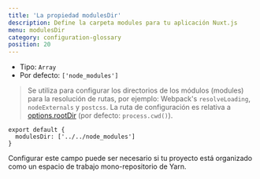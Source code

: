 ```yaml
---
title: 'La propiedad modulesDir'
description: Define la carpeta modules para tu aplicación Nuxt.js
menu: modulesDir
category: configuration-glossary
position: 20
---
```


- Tipo: `Array`
- Por defecto: `['node_modules']`

> Se utiliza para configurar los directorios de los módulos (modules) para la resolución de rutas, por ejemplo: Webpack's `resolveLoading`, `nodeExternals` y `postcss`. La ruta de configuración es relativa a [options.rootDir](/guides/configuration-glossary/configuration-rootdir) (por defecto: `process.cwd()`).

```js{}[nuxt.config.js]
export default {
  modulesDir: ['../../node_modules']
}
```

Configurar este campo puede ser necesario si tu proyecto está organizado como un espacio de trabajo mono-repositorio de Yarn.
